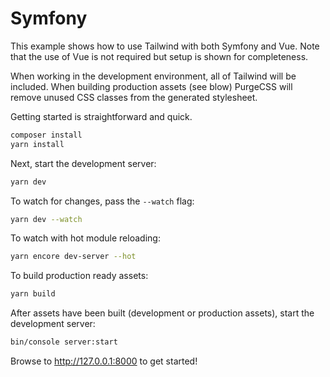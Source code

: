 # Symfony

This example shows how to use Tailwind with both Symfony and Vue. Note that the use of Vue is not required but setup is shown for completeness.

When working in the development environment, all of Tailwind will be included. When building production assets (see blow) PurgeCSS will remove unused CSS classes from the generated stylesheet.

Getting started is straightforward and quick.

```sh
composer install
yarn install
```

Next, start the development server:

```sh
yarn dev
```

To watch for changes, pass the `--watch` flag:

```sh
yarn dev --watch
```

To watch with hot module reloading:

```sh
yarn encore dev-server --hot
```

To build production ready assets:

```sh
yarn build
```

After assets have been built (development or production assets), start the development server:

```sh
bin/console server:start
```

Browse to http://127.0.0.1:8000 to get started!
